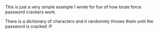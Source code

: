 This is just a very simple example I wrote for fun of how
brute force password crackers work.

There is a dictionary of characters and it randonmly throws them until the password is cracked :P
